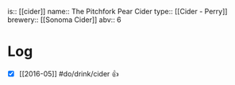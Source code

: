 is:: [[cider]]
name:: The Pitchfork Pear Cider
type:: [[Cider - Perry]]
brewery:: [[Sonoma Cider]]
abv:: 6

# Log
- [x] [[2016-05]] #do/drink/cider 👍
